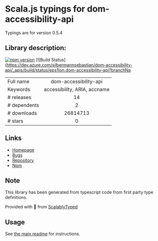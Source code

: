 
# Scala.js typings for dom-accessibility-api

Typings are for version 0.5.4

## Library description:
[![npm version](https://badge.fury.io/js/dom-accessibility-api.svg)](https://badge.fury.io/js/dom-accessibility-api) [![Build Status](https://dev.azure.com/silbermannsebastian/dom-accessibility-api/_apis/build/status/eps1lon.dom-accessibility-api?branchNa

|                    |                 |
| ------------------ | :-------------: |
| Full name          | dom-accessibility-api |
| Keywords           | accessibility, ARIA, accname |
| # releases         | 14 |
| # dependents       | 2 |
| # downloads        | 26814713 |
| # stars            | 0 |

## Links
- [Homepage](https://github.com/eps1lon/dom-accessibility-api#readme)
- [Bugs](https://github.com/eps1lon/dom-accessibility-api/issues)
- [Repository](https://github.com/eps1lon/dom-accessibility-api)
- [Npm](https://www.npmjs.com/package/dom-accessibility-api)
    


## Note
This library has been generated from typescript code from first party type definitions.

Provided with :purple_heart: from [ScalablyTyped](https://github.com/oyvindberg/ScalablyTyped)

## Usage
See [the main readme](../../readme.md) for instructions.



